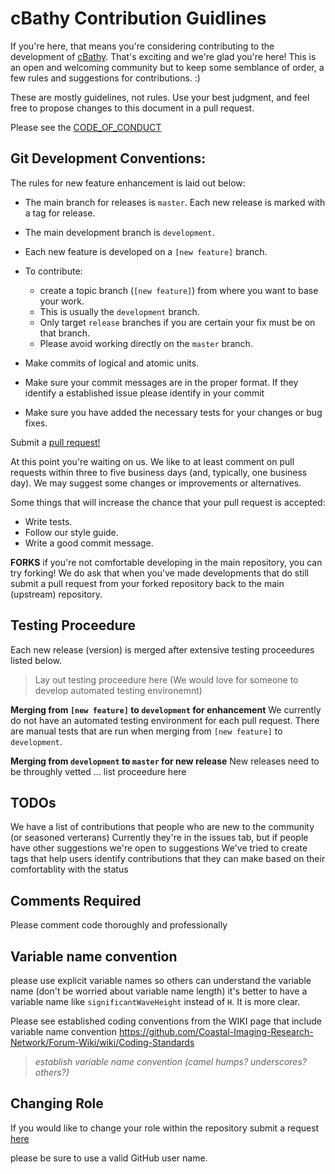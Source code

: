 cBathy Contribution Guidlines
=============================

If you're here, that means you're considering contributing to the development of [cBathy](https://doi.org/10.1002/jgrc.20199).
That's exciting and we're glad you're here!  This is an open and welcoming community but to keep some semblance of order, 
a few rules and suggestions for contributions.  :) 

These are mostly guidelines, not rules. Use your best judgment, and feel free to propose changes to this document in a pull request.

Please see the [CODE_OF_CONDUCT](CODE_OF_CONDUCT.md) 


Git Development Conventions:
----------------------------
The rules for new feature enhancement is laid out below:

- The main branch for releases is `master`.  Each new release is marked with a tag for release.

- The main development branch is `development`.  

- Each new feature is developed on a `[new feature]` branch. 

- To contribute:
  - create a topic branch (`[new feature]`) from where you want to base your work.
  - This is usually the `development` branch.
  - Only target `release` branches if you are certain your fix must be on that branch.
  - Please avoid working directly on the `master` branch.
  
- Make commits of logical and atomic units.

- Make sure your commit messages are in the proper format.  If they identify a established issue please identify in your commit

- Make sure you have added the necessary tests for your changes or bug fixes.

Submit a [pull request!](https://help.github.com/articles/creating-a-pull-request/)

At this point you're waiting on us. We like to at least comment on pull requests within three to five business days (and, typically, one business day). We may suggest some changes or improvements or alternatives.

Some things that will increase the chance that your pull request is accepted:

- Write tests.
- Follow our style guide.
- Write a good commit message.
 
**FORKS**
if you're not comfortable developing in the main repository, you can try forking!  We do ask that when you've made developments
that do still submit a pull request from your forked repository back to the main (upstream) repository. 

Testing Proceedure 
------------------
Each new release (version) is merged after extensive testing proceedures listed below.  
> Lay out testing proceedure here 
(We would love for someone to develop automated testing environemnt)

**Merging from `[new feature]` to `development` for enhancement** 
We currently do not have an automated testing environment for each pull request.  There are manual tests that are run when
merging from `[new feature]` to `development`.  

**Merging from `development` to `master` for new release** 
New releases need to be throughly vetted ... list proceedure here

TODOs 
-----
We have a list of contributions that people who are new to the community (or seasoned verterans) 
Currently they're in the issues tab, but if people have other suggestions we're open to suggestions 
We've tried to create tags that help users identify contributions that they can make based on their comfortablity with the status

Comments Required
-----------------
Please comment code thoroughly and professionally

Variable name convention
------------------------
please use explicit variable names so others can understand the variable name (don't be worried about variable name length)
it's better to have a variable name like `significantWaveHeight` instead of `H`.  It is more clear. 

Please see established coding conventions from the WIKI page that include variable name convention
https://github.com/Coastal-Imaging-Research-Network/Forum-Wiki/wiki/Coding-Standards

> _establish variable name convention (camel humps? underscores? others?)_

Changing Role
-------------
If you would like to change your role within the repository submit a request [here](https://goo.gl/forms/7VX5isIpHrV1jSlH2)

please be sure to use a valid GitHub user name.
